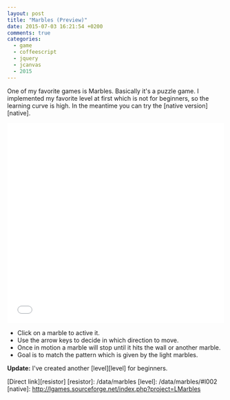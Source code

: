 ```yaml
---
layout: post
title: "Marbles (Preview)"
date: 2015-07-03 16:21:54 +0200
comments: true
categories:
  - game
  - coffeescript
  - jquery
  - jcanvas
  - 2015
---
```

One of my favorite games is Marbles. Basically it's a puzzle game. I
implemented my favorite level at first which is not for beginners, so
the learning curve is high. In the meantime you can try the [native
version][native].

<iframe
  style='width:100%;height:465px;'
  src='/data/marbles/index.html'
  frameborder='0'>
</iframe>

* Click on a marble to active it.
* Use the arrow keys to decide in which direction to move.
* Once in motion a marble will stop until it hits the wall or another
marble.
* Goal is to match the pattern which is given by the light marbles.

**Update:** I've created another [level][level] for beginners.

[Direct link][resistor]
[resistor]: /data/marbles
[level]: /data/marbles/#l002
[native]: http://lgames.sourceforge.net/index.php?project=LMarbles
